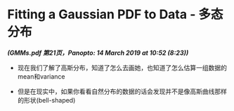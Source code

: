 # Fitting a Gaussian PDF to Data - 多态分布
***(GMMs.pdf 第21页，Panopto: 14 March 2019 at 10:52 (8:23))***

* 现在我们了解了高斯分布，知道了怎么去画她，也知道了怎么估算一组数据的mean和variance

* 但是在现实中，如果你看看自然分布的数据的话会发现并不是像高斯曲线那样的形状(bell-shaped)